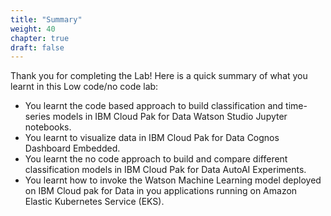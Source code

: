 ```yaml
---
title: "Summary"
weight: 40
chapter: true
draft: false
---
```


Thank you for completing the Lab! Here is a quick summary of what you learnt in this Low code/no code lab:

- You learnt the code based approach to build classification and time-series models in IBM Cloud Pak for Data Watson Studio Jupyter notebooks.
- You learnt to visualize data in IBM Cloud Pak for Data Cognos Dashboard Embedded.
- You learnt the no code approach to build and compare different classification models in IBM Cloud Pak for Data AutoAI Experiments.
- You learnt how to invoke the Watson Machine Learning model deployed on IBM Cloud pak for Data in you applications running on Amazon Elastic Kubernetes Service (EKS).